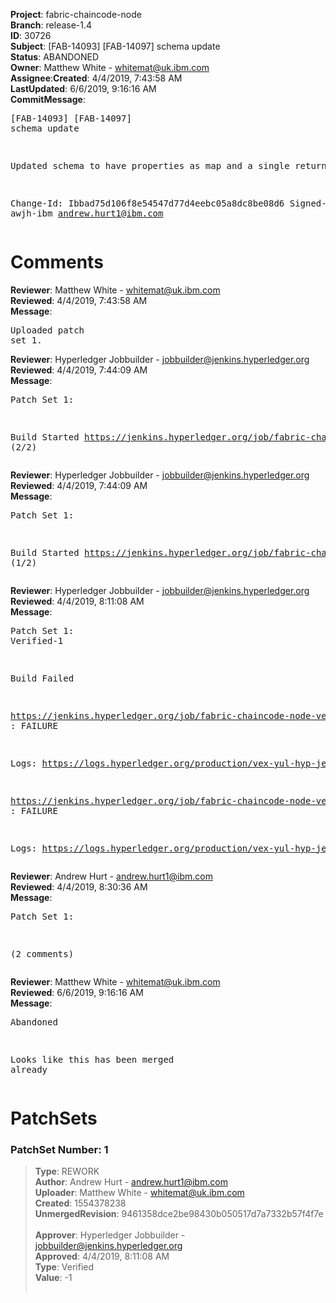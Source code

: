 <strong>Project</strong>: fabric-chaincode-node</br><strong>Branch</strong>: release-1.4<br><strong>ID</strong>: 30726<br><strong>Subject</strong>: [FAB-14093] [FAB-14097] schema update<br><strong>Status</strong>: ABANDONED<br><strong>Owner</strong>: Matthew White - whitemat@uk.ibm.com<br><strong>Assignee</strong>:<strong>Created</strong>: 4/4/2019, 7:43:58 AM<br><strong>LastUpdated</strong>: 6/6/2019, 9:16:16 AM<br><strong>CommitMessage</strong>:<br><pre>[FAB-14093] [FAB-14097] schema update

Updated schema to have properties as map and a single return type

Change-Id: Ibbad75d106f8e54547d77d4eebc05a8dc8be08d6
Signed-off-by: awjh-ibm <andrew.hurt1@ibm.com>
</pre><h1>Comments</h1><strong>Reviewer</strong>: Matthew White - whitemat@uk.ibm.com<br><strong>Reviewed</strong>: 4/4/2019, 7:43:58 AM<br><strong>Message</strong>: <pre>Uploaded patch set 1.</pre><strong>Reviewer</strong>: Hyperledger Jobbuilder - jobbuilder@jenkins.hyperledger.org<br><strong>Reviewed</strong>: 4/4/2019, 7:44:09 AM<br><strong>Message</strong>: <pre>Patch Set 1:

Build Started https://jenkins.hyperledger.org/job/fabric-chaincode-node-verify-x86_64/516/ (2/2)</pre><strong>Reviewer</strong>: Hyperledger Jobbuilder - jobbuilder@jenkins.hyperledger.org<br><strong>Reviewed</strong>: 4/4/2019, 7:44:09 AM<br><strong>Message</strong>: <pre>Patch Set 1:

Build Started https://jenkins.hyperledger.org/job/fabric-chaincode-node-verify-s390x/517/ (1/2)</pre><strong>Reviewer</strong>: Hyperledger Jobbuilder - jobbuilder@jenkins.hyperledger.org<br><strong>Reviewed</strong>: 4/4/2019, 8:11:08 AM<br><strong>Message</strong>: <pre>Patch Set 1: Verified-1

Build Failed 

https://jenkins.hyperledger.org/job/fabric-chaincode-node-verify-x86_64/516/ : FAILURE

Logs: https://logs.hyperledger.org/production/vex-yul-hyp-jenkins-3/fabric-chaincode-node-verify-x86_64/516

https://jenkins.hyperledger.org/job/fabric-chaincode-node-verify-s390x/517/ : FAILURE

Logs: https://logs.hyperledger.org/production/vex-yul-hyp-jenkins-3/fabric-chaincode-node-verify-s390x/517</pre><strong>Reviewer</strong>: Andrew Hurt - andrew.hurt1@ibm.com<br><strong>Reviewed</strong>: 4/4/2019, 8:30:36 AM<br><strong>Message</strong>: <pre>Patch Set 1:

(2 comments)</pre><strong>Reviewer</strong>: Matthew White - whitemat@uk.ibm.com<br><strong>Reviewed</strong>: 6/6/2019, 9:16:16 AM<br><strong>Message</strong>: <pre>Abandoned

Looks like this has been merged already</pre><h1>PatchSets</h1><h3>PatchSet Number: 1</h3><blockquote><strong>Type</strong>: REWORK<br><strong>Author</strong>: Andrew Hurt - andrew.hurt1@ibm.com<br><strong>Uploader</strong>: Matthew White - whitemat@uk.ibm.com<br><strong>Created</strong>: 1554378238<br><strong>UnmergedRevision</strong>: 9461358dce2be98430b050517d7a7332b57f4f7e<br><br><strong>Approver</strong>: Hyperledger Jobbuilder - jobbuilder@jenkins.hyperledger.org<br><strong>Approved</strong>: 4/4/2019, 8:11:08 AM<br><strong>Type</strong>: Verified<br><strong>Value</strong>: -1<br><br></blockquote>